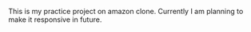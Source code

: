 This is my practice project on amazon clone.
Currently I am planning to make it responsive in future. 
